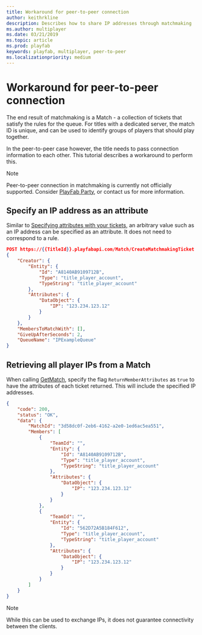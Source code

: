 ```yaml
---
title: Workaround for peer-to-peer connection
author: keithrkline
description: Describes how to share IP addresses through matchmaking
ms.author: multiplayer
ms.date: 03/21/2019
ms.topic: article
ms.prod: playfab
keywords: playfab, multiplayer, peer-to-peer
ms.localizationpriority: medium
---
```


# Workaround for peer-to-peer connection

The end result of matchmaking is a Match - a collection of tickets that satisfy the rules for the queue. For titles with a dedicated server, the match ID is unique, and can be used to identify groups of players that should play together.

In the peer-to-peer case however, the title needs to pass connection information
to each other. This tutorial describes a workaround to perform this.

> [!NOTE]
> Peer-to-peer connection in matchmaking is currently not officially supported. Consider [PlayFab Party](../networking/index.md), or contact us for more information.

## Specify an IP address as an attribute

Similar to [Specifying attributes with your tickets](ticket-attributes.md), an
arbitrary value such as an IP address can be specified as an attribute. It does not need to correspond to a rule.

```json
POST https://{{TitleId}}.playfabapi.com/Match/CreateMatchmakingTicket
{
    "Creator": {
        "Entity": {
            "Id": "A8140AB9109712B",
            "Type": "title_player_account",
            "TypeString": "title_player_account"
        },
        "Attributes": {
            "DataObject": {
                "IP": "123.234.123.12"
            }
        }
    },
    "MembersToMatchWith": [],
    "GiveUpAfterSeconds": 2,
    "QueueName": "IPExampleQueue"
}
```

## Retrieving all player IPs from a Match

When calling
[GetMatch](xref:titleid.playfabapi.com.multiplayer.matchmaking.getmatch), specify the flag `ReturnMemberAttributes` as `true` to have the attributes of each ticket returned. This will include the specified IP addresses.

```json
{
    "code": 200,
    "status": "OK",
    "data": {
        "MatchId": "3d58dc0f-2eb6-4162-a2e0-1ed6ac5ea551",
        "Members": [
            {
                "TeamId": "",
                "Entity": {
                    "Id": "A8140AB9109712B",
                    "Type": "title_player_account",
                    "TypeString": "title_player_account"
                },
                "Attributes": {
                    "DataObject": {
                        "IP": "123.234.123.12"
                    }
                }
            },
            {
                "TeamId": "",
                "Entity": {
                    "Id": "562D72A5B184F612",
                    "Type": "title_player_account",
                    "TypeString": "title_player_account"
                },
                "Attributes": {
                    "DataObject": {
                        "IP": "123.234.123.12"
                    }
                }
            }
        ]
    }
}
```

> [!NOTE]
> While this can be used to exchange IPs, it does not guarantee connectivity between the clients.
